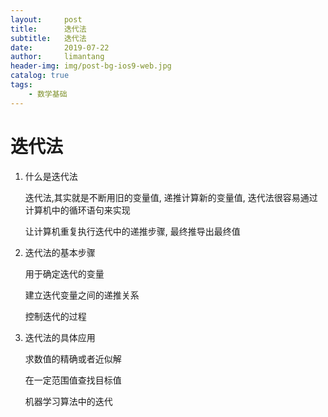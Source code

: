 ```yaml
---
layout:     post
title:      迭代法
subtitle:   迭代法
date:       2019-07-22
author:     limantang
header-img: img/post-bg-ios9-web.jpg
catalog: true
tags:
    - 数学基础
---
```


# 迭代法

1. 什么是迭代法

   迭代法,其实就是不断用旧的变量值, 递推计算新的变量值, 迭代法很容易通过计算机中的循环语句来实现

   让计算机重复执行迭代中的递推步骤, 最终推导出最终值

2. 迭代法的基本步骤

   用于确定迭代的变量

   建立迭代变量之间的递推关系

   控制迭代的过程

3. 迭代法的具体应用

   求数值的精确或者近似解

   在一定范围值查找目标值

   机器学习算法中的迭代
